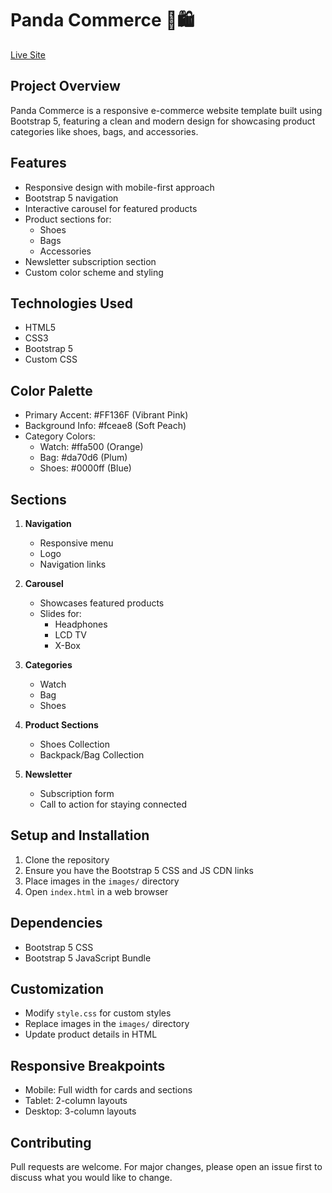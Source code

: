 # Panda Commerce 🐼🛍️

[Live Site](https://rakibul58.github.io/panda-commerce/)

## Project Overview
Panda Commerce is a responsive e-commerce website template built using Bootstrap 5, featuring a clean and modern design for showcasing product categories like shoes, bags, and accessories.

## Features
- Responsive design with mobile-first approach
- Bootstrap 5 navigation
- Interactive carousel for featured products
- Product sections for:
  - Shoes
  - Bags
  - Accessories
- Newsletter subscription section
- Custom color scheme and styling

## Technologies Used
- HTML5
- CSS3
- Bootstrap 5
- Custom CSS

## Color Palette
- Primary Accent: #FF136F (Vibrant Pink)
- Background Info: #fceae8 (Soft Peach)
- Category Colors:
  - Watch: #ffa500 (Orange)
  - Bag: #da70d6 (Plum)
  - Shoes: #0000ff (Blue)

## Sections
1. **Navigation**
   - Responsive menu
   - Logo
   - Navigation links

2. **Carousel**
   - Showcases featured products
   - Slides for:
     - Headphones
     - LCD TV
     - X-Box

3. **Categories**
   - Watch
   - Bag
   - Shoes

4. **Product Sections**
   - Shoes Collection
   - Backpack/Bag Collection

5. **Newsletter**
   - Subscription form
   - Call to action for staying connected

## Setup and Installation
1. Clone the repository
2. Ensure you have the Bootstrap 5 CSS and JS CDN links
3. Place images in the `images/` directory
4. Open `index.html` in a web browser

## Dependencies
- Bootstrap 5 CSS
- Bootstrap 5 JavaScript Bundle

## Customization
- Modify `style.css` for custom styles
- Replace images in the `images/` directory
- Update product details in HTML

## Responsive Breakpoints
- Mobile: Full width for cards and sections
- Tablet: 2-column layouts
- Desktop: 3-column layouts

## Contributing
Pull requests are welcome. For major changes, please open an issue first to discuss what you would like to change.
